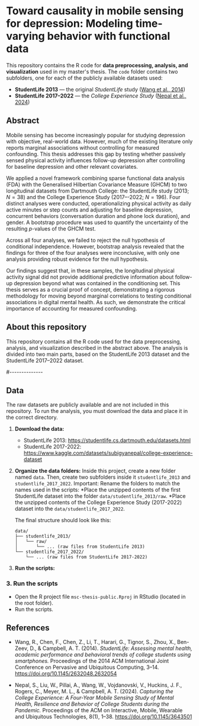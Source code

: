 # Toward causality in mobile sensing for depression: Modeling time-varying behavior with functional data


This repository contains the R code for **data preprocessing, analysis, and visualization** used in my master's thesis. The `code` folder contains two subfolders, one for each of the publicly available datasets used: 

- **StudentLife 2013** — the original *StudentLife* study ([Wang et al., 2014](#references))  
- **StudentLife 2017–2022** — the *College Experience Study* ([Nepal et al., 2024](#references))


## Abstract
Mobile sensing has become increasingly popular for studying depression with objective, real-world data. However, much of the existing literature only reports 
marginal associations without controlling for measured confounding. This thesis addresses this gap by testing whether passively sensed physical 
activity influences follow-up depression after controlling for baseline depression and other relevant covariates.

We applied a novel framework combining sparse functional data analysis (FDA) with the Generalised Hilbertian Covariance Measure (GHCM) to two longitudinal datasets from Dartmouth College: 
the StudentLife study (2013; $N=38$) and the College Experience Study (2017–-2022; $N=196$). Four distinct analyses were conducted, operationalizing physical activity as daily 
active minutes or step counts and adjusting for baseline depression, concurrent behaviors (conversation duration and phone lock duration), and gender. A bootstrap procedure was used to quantify the uncertainty of the resulting $p$-values of the GHCM test.

Across all four analyses, we failed to reject the null hypothesis of conditional independence. However, bootstrap analysis revealed that 
the findings for three of the four analyses were inconclusive, with only one analysis providing robust evidence for the null hypothesis. 

Our findings suggest that, in these samples, the longitudinal physical activity signal did not provide additional predictive information about follow-up depression 
beyond what was contained in the conditioning set. This thesis serves as a crucial proof of concept, demonstrating a rigorous methodology for moving beyond marginal 
correlations to testing conditional associations in digital mental health. As such, we demonstrate the critical importance of accounting for measured confounding.


## About this repository
This repository contains all the R code used for the data preprocessing, analysis, and visualization described in the abstract above. The analysis is divided into two main parts, based on the StudentLife 2013 dataset and the StudentLife 2017–2022 dataset.

#--------------
## Data 
The raw datasets are publicly available and are not included in this repository. To run the analysis, you must download the data and place it in the correct directory.

1.  **Download the data:**
    * StudentLife 2013: https://studentlife.cs.dartmouth.edu/datasets.html
    * StudentLife 2017-2022: https://www.kaggle.com/datasets/subigyanepal/college-experience-dataset
  
2.  **Organize the data folders:** Inside this project, create a new folder named `data`. Then, create two subfolders inside it `studentlife_2013` and `studentlife_2017_2022`. Important: Rename the folders to match the names used in the scripts:
    *Place the unzipped contents of the first StudentLife dataset into the folder `data/studentlife_2013/raw`.
    *Place the unzipped contents of the College Experience Study (2017-2022) dataset into the `data/studentlife_2017_2022`.
    
    The final structure should look like this:

    ```
    data/
    ├── studentlife_2013/
    │   └── raw/
    │       └── ... (raw files from StudentLife 2013)
    └── studentlife_2017_2022/
        └── ... (raw files from StudentLife 2017-2022)
    ```

3. **Run the scripts:**  
  
### 3. Run the scripts
- Open the R project file `msc-thesis-public.Rproj` in RStudio (located in the root folder).
- Run the scripts. 


## References

- Wang, R., Chen, F., Chen, Z., Li, T., Harari, G., Tignor, S., Zhou, X., Ben-Zeev, D., & Campbell, A. T. (2014). *StudentLife: Assessing mental health, academic performance and behavioral trends of college students using smartphones.* Proceedings of the 2014 ACM International Joint Conference on Pervasive and Ubiquitous Computing, 3–14. https://doi.org/10.1145/2632048.2632054  

- Nepal, S., Liu, W., Pillai, A., Wang, W., Vojdanovski, V., Huckins, J. F., Rogers, C., Meyer, M. L., & Campbell, A. T. (2024). *Capturing the College Experience: A Four-Year Mobile Sensing Study of Mental Health, Resilience and Behavior of College Students during the Pandemic.* Proceedings of the ACM on Interactive, Mobile, Wearable and Ubiquitous Technologies, 8(1), 1–38. https://doi.org/10.1145/3643501  

